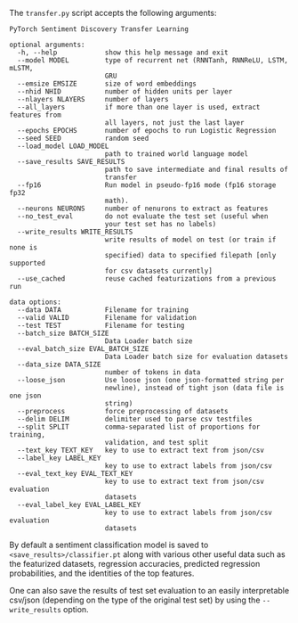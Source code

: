 The `transfer.py` script accepts the following arguments:

```
PyTorch Sentiment Discovery Transfer Learning

optional arguments:
  -h, --help            show this help message and exit
  --model MODEL         type of recurrent net (RNNTanh, RNNReLU, LSTM, mLSTM,
                        GRU
  --emsize EMSIZE       size of word embeddings
  --nhid NHID           number of hidden units per layer
  --nlayers NLAYERS     number of layers
  --all_layers          if more than one layer is used, extract features from
                        all layers, not just the last layer
  --epochs EPOCHS       number of epochs to run Logistic Regression
  --seed SEED           random seed
  --load_model LOAD_MODEL
                        path to trained world language model
  --save_results SAVE_RESULTS
                        path to save intermediate and final results of
                        transfer
  --fp16                Run model in pseudo-fp16 mode (fp16 storage fp32
                        math).
  --neurons NEURONS     number of nenurons to extract as features
  --no_test_eval        do not evaluate the test set (useful when
                        your test set has no labels)
  --write_results WRITE_RESULTS
                        write results of model on test (or train if none is
                        specified) data to specified filepath [only supported
                        for csv datasets currently]
  --use_cached          reuse cached featurizations from a previous run

data options:
  --data DATA           Filename for training
  --valid VALID         Filename for validation
  --test TEST           Filename for testing
  --batch_size BATCH_SIZE
                        Data Loader batch size
  --eval_batch_size EVAL_BATCH_SIZE
                        Data Loader batch size for evaluation datasets
  --data_size DATA_SIZE
                        number of tokens in data
  --loose_json          Use loose json (one json-formatted string per
                        newline), instead of tight json (data file is one json
                        string)
  --preprocess          force preprocessing of datasets
  --delim DELIM         delimiter used to parse csv testfiles
  --split SPLIT         comma-separated list of proportions for training,
                        validation, and test split
  --text_key TEXT_KEY   key to use to extract text from json/csv
  --label_key LABEL_KEY
                        key to use to extract labels from json/csv
  --eval_text_key EVAL_TEXT_KEY
                        key to use to extract text from json/csv evaluation
                        datasets
  --eval_label_key EVAL_LABEL_KEY
                        key to use to extract labels from json/csv evaluation
                        datasets
```

By default a sentiment classification model is saved to `<save_results>/classifier.pt` along with various other useful data such as the featurized datasets, regression accuracies, predicted regression probabilities, and the identities of the top features.

One can also save the results of test set evaluation to an easily interpretable csv/json (depending on the type of the original test set) by using the `--write_results` option.